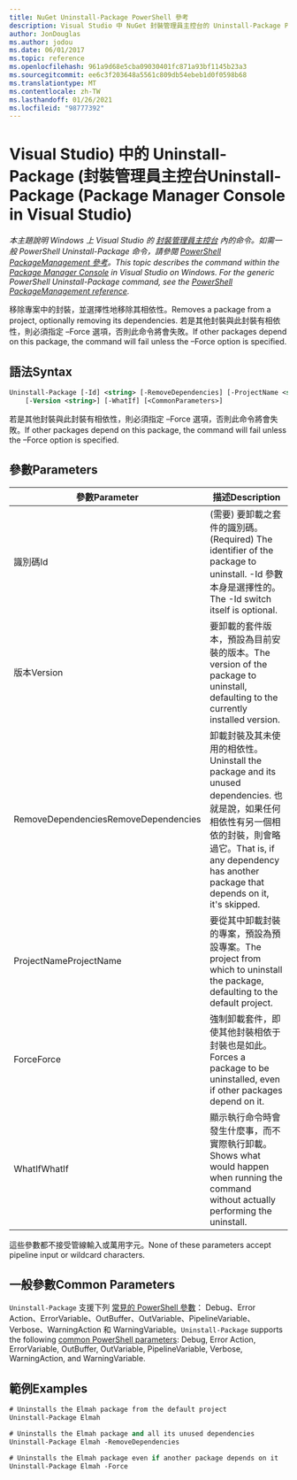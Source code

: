 ```yaml
---
title: NuGet Uninstall-Package PowerShell 參考
description: Visual Studio 中 NuGet 封裝管理員主控台的 Uninstall-Package PowerShell 命令參考。
author: JonDouglas
ms.author: jodou
ms.date: 06/01/2017
ms.topic: reference
ms.openlocfilehash: 961a9d68e5cba09030401fc871a93bf1145b23a3
ms.sourcegitcommit: ee6c3f203648a5561c809db54ebeb1d0f0598b68
ms.translationtype: MT
ms.contentlocale: zh-TW
ms.lasthandoff: 01/26/2021
ms.locfileid: "98777392"
---
```

# <a name="uninstall-package-package-manager-console-in-visual-studio"></a><span data-ttu-id="2f733-103">Visual Studio) 中的 Uninstall-Package (封裝管理員主控台</span><span class="sxs-lookup"><span data-stu-id="2f733-103">Uninstall-Package (Package Manager Console in Visual Studio)</span></span>

<span data-ttu-id="2f733-104">*本主題說明 Windows 上 Visual Studio 的 [封裝管理員主控台](../../consume-packages/install-use-packages-powershell.md) 內的命令。如需一般 PowerShell Uninstall-Package 命令，請參閱 [PowerShell PackageManagement 參考](/powershell/module/packagemanagement/?view=powershell-6)。*</span><span class="sxs-lookup"><span data-stu-id="2f733-104">*This topic describes the command within the [Package Manager Console](../../consume-packages/install-use-packages-powershell.md) in Visual Studio on Windows. For the generic PowerShell Uninstall-Package command, see the [PowerShell PackageManagement reference](/powershell/module/packagemanagement/?view=powershell-6).*</span></span>

<span data-ttu-id="2f733-105">移除專案中的封裝，並選擇性地移除其相依性。</span><span class="sxs-lookup"><span data-stu-id="2f733-105">Removes a package from a project, optionally removing its dependencies.</span></span> <span data-ttu-id="2f733-106">若是其他封裝與此封裝有相依性，則必須指定 –Force 選項，否則此命令將會失敗。</span><span class="sxs-lookup"><span data-stu-id="2f733-106">If other packages depend on this package, the command will fail unless the –Force option is specified.</span></span>

## <a name="syntax"></a><span data-ttu-id="2f733-107">語法</span><span class="sxs-lookup"><span data-stu-id="2f733-107">Syntax</span></span>

```ps
Uninstall-Package [-Id] <string> [-RemoveDependencies] [-ProjectName <string>] [-Force]
    [-Version <string>] [-WhatIf] [<CommonParameters>]
```

<span data-ttu-id="2f733-108">若是其他封裝與此封裝有相依性，則必須指定 –Force 選項，否則此命令將會失敗。</span><span class="sxs-lookup"><span data-stu-id="2f733-108">If other packages depend on this package, the command will fail unless the –Force option is specified.</span></span>

## <a name="parameters"></a><span data-ttu-id="2f733-109">參數</span><span class="sxs-lookup"><span data-stu-id="2f733-109">Parameters</span></span>

| <span data-ttu-id="2f733-110">參數</span><span class="sxs-lookup"><span data-stu-id="2f733-110">Parameter</span></span> | <span data-ttu-id="2f733-111">描述</span><span class="sxs-lookup"><span data-stu-id="2f733-111">Description</span></span> |
| --- | --- |
| <span data-ttu-id="2f733-112">識別碼</span><span class="sxs-lookup"><span data-stu-id="2f733-112">Id</span></span> | <span data-ttu-id="2f733-113"> (需要) 要卸載之套件的識別碼。</span><span class="sxs-lookup"><span data-stu-id="2f733-113">(Required) The identifier of the package to uninstall.</span></span> <span data-ttu-id="2f733-114">-Id 參數本身是選擇性的。</span><span class="sxs-lookup"><span data-stu-id="2f733-114">The -Id switch itself is optional.</span></span> |
| <span data-ttu-id="2f733-115">版本</span><span class="sxs-lookup"><span data-stu-id="2f733-115">Version</span></span> | <span data-ttu-id="2f733-116">要卸載的套件版本，預設為目前安裝的版本。</span><span class="sxs-lookup"><span data-stu-id="2f733-116">The version of the package to uninstall, defaulting to the currently installed version.</span></span> |
| <span data-ttu-id="2f733-117">RemoveDependencies</span><span class="sxs-lookup"><span data-stu-id="2f733-117">RemoveDependencies</span></span> | <span data-ttu-id="2f733-118">卸載封裝及其未使用的相依性。</span><span class="sxs-lookup"><span data-stu-id="2f733-118">Uninstall the package and its unused dependencies.</span></span> <span data-ttu-id="2f733-119">也就是說，如果任何相依性有另一個相依的封裝，則會略過它。</span><span class="sxs-lookup"><span data-stu-id="2f733-119">That is, if any dependency has another package that depends on it, it's skipped.</span></span> |
| <span data-ttu-id="2f733-120">ProjectName</span><span class="sxs-lookup"><span data-stu-id="2f733-120">ProjectName</span></span> | <span data-ttu-id="2f733-121">要從其中卸載封裝的專案，預設為預設專案。</span><span class="sxs-lookup"><span data-stu-id="2f733-121">The project from which to uninstall the package, defaulting to the default project.</span></span> |
| <span data-ttu-id="2f733-122">Force</span><span class="sxs-lookup"><span data-stu-id="2f733-122">Force</span></span> | <span data-ttu-id="2f733-123">強制卸載套件，即使其他封裝相依于封裝也是如此。</span><span class="sxs-lookup"><span data-stu-id="2f733-123">Forces a package to be uninstalled, even if other packages depend on it.</span></span> |
| <span data-ttu-id="2f733-124">WhatIf</span><span class="sxs-lookup"><span data-stu-id="2f733-124">WhatIf</span></span> | <span data-ttu-id="2f733-125">顯示執行命令時會發生什麼事，而不實際執行卸載。</span><span class="sxs-lookup"><span data-stu-id="2f733-125">Shows what would happen when running the command without actually performing the uninstall.</span></span> |

<span data-ttu-id="2f733-126">這些參數都不接受管線輸入或萬用字元。</span><span class="sxs-lookup"><span data-stu-id="2f733-126">None of these parameters accept pipeline input or wildcard characters.</span></span>

## <a name="common-parameters"></a><span data-ttu-id="2f733-127">一般參數</span><span class="sxs-lookup"><span data-stu-id="2f733-127">Common Parameters</span></span>

<span data-ttu-id="2f733-128">`Uninstall-Package` 支援下列 [常見的 PowerShell 參數](/powershell/module/microsoft.powershell.core/about/about_commonparameters)： Debug、Error Action、ErrorVariable、OutBuffer、OutVariable、PipelineVariable、Verbose、WarningAction 和 WarningVariable。</span><span class="sxs-lookup"><span data-stu-id="2f733-128">`Uninstall-Package` supports the following [common PowerShell parameters](/powershell/module/microsoft.powershell.core/about/about_commonparameters): Debug, Error Action, ErrorVariable, OutBuffer, OutVariable, PipelineVariable, Verbose, WarningAction, and WarningVariable.</span></span>

## <a name="examples"></a><span data-ttu-id="2f733-129">範例</span><span class="sxs-lookup"><span data-stu-id="2f733-129">Examples</span></span>

```ps
# Uninstalls the Elmah package from the default project
Uninstall-Package Elmah

# Uninstalls the Elmah package and all its unused dependencies
Uninstall-Package Elmah -RemoveDependencies 

# Uninstalls the Elmah package even if another package depends on it
Uninstall-Package Elmah -Force
```